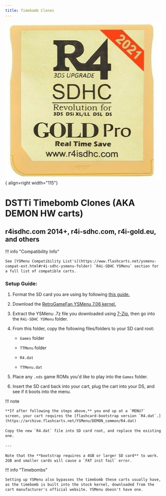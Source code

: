 ```yaml
---
title: Timebomb Clones
---
```


![r4isdhc.com 2014+](../images/r4i-sdhc.jpg){ align=right width="115"}
# DSTTi Timebomb Clones (AKA DEMON HW carts)
## r4isdhc.com 2014+, r4i-sdhc.com, r4i-gold.eu, and others

!!! info "Compatibility Info"

    See [YSMenu Compatibility List's](https://www.flashcarts.net/ysmenu-compat-ext.html#r4i-sdhc-ysmenu-folder) `R4i-SDHC YSMenu` section for a full list of compatible carts.

### Setup Guide:

1. Format the SD card you are using by following [this guide.](https://wiki.hacks.guide/wiki/Formatting_an_SD_card)

1. Download the [RetroGameFan YSMenu 7.06 kernel.](https://gbatemp.net/download/retrogamefan-multi-cart-update.35737/download)

1. Extract the YSMenu .7z file you downloaded using [7-Zip](https://www.7-zip.org/), then go into the `R4i-SDHC YSMenu` folder.

1. From this folder, copy the following files/folders to your SD card root:

    - `Games` folder

    - `TTMenu` folder

    - `R4.dat`

    - `TTMenu.dat`

1. Place any `.nds` game ROMs you'd like to play into the `Games` folder.

1. Insert the SD card back into your cart, plug the cart into your DS, and see if it boots into the menu.

!!! note

    **If after following the steps above,** you end up at a `MENU?` screen, your cart requires the [flashcard-bootstrap version `R4.dat`.](https://archive.flashcarts.net/YSMenu/DEMON_common/R4.dat)
    
    Copy the new `R4.dat` file into SD card root, and replace the existing one.
    
    ---
    
    Note that the **bootstrap requires a 4GB or larger SD card** to work. 2GB and smaller cards will cause a `FAT init fail` error.

!!! info "Timebombs"

    Setting up YSMenu also bypasses the timebomb these carts usually have, as the timebomb is built into the stock kernel, downloaded from the cart manufacturer's official website. YSMenu doesn't have one.